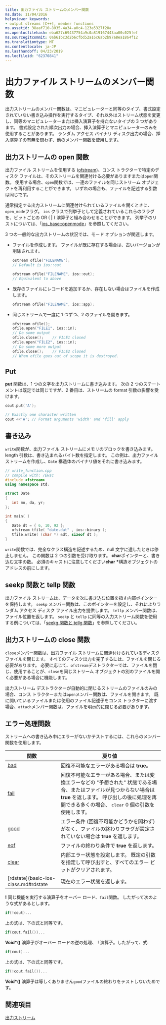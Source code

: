 ```yaml
---
title: 出力ファイル ストリームのメンバー関数
ms.date: 11/04/2016
helpviewer_keywords:
- output streams [C++], member functions
ms.assetid: 38aaf710-8035-4a34-a0c4-123a5327f28a
ms.openlocfilehash: eba627c69437754a9c0a819167443aa00c025fef
ms.sourcegitcommit: 0ab61bc3d2b6cfbd52a16c6ab2b97a8ea1864f12
ms.translationtype: MT
ms.contentlocale: ja-JP
ms.lasthandoff: 04/23/2019
ms.locfileid: "62370841"
---
```

# <a name="output-file-stream-member-functions"></a>出力ファイル ストリームのメンバー関数

出力ストリームのメンバー関数は、マニピュレーターと同等のタイプ、書式設定されていない書き込み操作を実行するタイプ、それ以外はストリーム状態を変更し、同等のマニピュレーターまたは挿入演算子を持たないタイプの 3 つがあります。 書式設定された順次出力の場合、挿入演算子とマニピュレーターのみを使用することがあります。 ランダム アクセス バイナリ ディスク出力の場合、挿入演算子の有無を問わず、他のメンバー関数を使用します。

## <a name="the-open-function-for-output-streams"></a>出力ストリームの open 関数

出力ファイル ストリームを使用する ([ofstream](../standard-library/basic-ofstream-class.md))、コンス トラクターで特定のディスク ファイルは、そのストリームを関連付ける必要がありますまたは`open`関数。 使用する場合、`open`関数では、一連のファイルを同じストリーム オブジェクトを再利用することができます。 いずれの場合も、ファイルを記述する引数は同じです。

通常指定する出力ストリームに関連付けられているファイルを開くときに、`open_mode`フラグ。 `ios` クラスで列挙子として定義されているこれらのフラグを、ビットごとの OR ( &#124; ) 演算子と組み合わせることができます。 列挙子のリストについては、「[ios_base::openmode](../standard-library/ios-base-class.md#openmode)」を参照してください。

3 つの一般的な出力ストリームの状況では、モード オプションが関連します。

- ファイルを作成します。 ファイルが既に存在する場合は、古いバージョンが削除されます。

   ```cpp
   ostream ofile("FILENAME");
   // Default is ios::out

   ofstream ofile("FILENAME", ios::out);
   // Equivalent to above
   ```

- 既存のファイルにレコードを追加するか、存在しない場合はファイルを作成します。

   ```cpp
   ofstream ofile("FILENAME", ios::app);
   ```

- 同じストリームで一度に 1 つずつ、2 のファイルを開きます。

   ```cpp
   ofstream ofile();
   ofile.open("FILE1", ios::in);
   // Do some output
   ofile.close();    // FILE1 closed
   ofile.open("FILE2", ios::in);
   // Do some more output
   ofile.close();    // FILE2 closed
   // When ofile goes out of scope it is destroyed.
   ```

## <a name="the-put"></a>Put

**put** 関数は、1 つの文字を出力ストリームに書き込みます。 次の 2 つのステートメントは既定では同じですが、2 番目は、ストリームの format 引数の影響を受けます。

```cpp
cout.put('A');

// Exactly one character written
cout <<'A'; // Format arguments 'width' and 'fill' apply
```

## <a name="the-write"></a>書き込み

`write`関数が、出力ファイル ストリームにメモリのブロックを書き込みます。 length 引数は、書き込まれるバイト数を指定します。 この例は、出力ファイル ストリームを作成し、`Date` 構造体のバイナリ値をそれに書き込みます。

```cpp
// write_function.cpp
// compile with: /EHsc
#include <fstream>
using namespace std;

struct Date
{
   int mo, da, yr;
};

int main( )
{
   Date dt = { 6, 10, 92 };
   ofstream tfile( "date.dat" , ios::binary );
   tfile.write( (char *) &dt, sizeof dt );
}
```

`write`関数では、完全なクラス構造を記述するため、null 文字に達したときは停止しません。 この関数は 2 つの引数を受け取ります。 **char**ポインターと、書き込む文字の数。 必須のキャストに注意してください**char** <strong>\*</strong>構造オブジェクトのアドレスの前にします。

## <a name="the-seekp-and-tellp-functions"></a>seekp 関数と tellp 関数

出力ファイル ストリームは、データを次に書き込む位置を指す内部ポインターを保持します。 `seekp` メンバー関数は、このポインターを設定し、それによりランダム アクセス ディスク ファイル出力を提供します。 `tellp` メンバー関数は、ファイル位置を返します。 `seekp` と `tellp` に同等の入力ストリーム関数を使用する例については、「[seekg 関数と tellg 関数](../standard-library/input-stream-member-functions.md)」を参照してください。

## <a name="the-close-function-for-output-streams"></a>出力ストリームの close 関数

`close`メンバー関数は、出力ファイル ストリームに関連付けられているディスク ファイルを閉じます。 すべてのディスク出力を完了するには、ファイルを閉じる必要があります。 必要に応じて、`ofstream`デストラクターでは、ファイルを閉じ、使用することが、`close`を同じストリーム オブジェクトの別のファイルを開く必要がある場合に機能します。

出力ストリーム デストラクターが自動的に閉じるストリームのファイルのみの場合、コンス トラクターまたは`open`メンバー関数は、ファイルを開きます。 既に開いているファイルまたは使用のファイル記述子をコンス トラクターに渡す場合、`attach`メンバー関数は、ファイルを明示的に閉じる必要があります。

## <a name="vclrferrorprocessingfunctionsanchor10"></a> エラー処理関数

ストリームへの書き込み中にエラーがないかテストするには、これらのメンバー関数を使用します。

|関数|戻り値|
|--------------|------------------|
|[bad](basic-ios-class.md#bad)|回復不可能なエラーがある場合は **true**。|
|[fail](basic-ios-class.md#fail)|回復不可能なエラーがある場合、または変換エラーなどの "予想された" 状態である場合、またはファイルが見つからない場合は **true** を返します。 呼び出しの後に処理を再開できる多くの場合、 `clear` 0 個の引数を使用します。|
|[good](basic-ios-class.md#good)|エラー条件 (回復不可能かどうかを問わず) がなく、ファイルの終わりフラグが設定されていない場合は **true** を返します。|
|[eof](basic-ios-class.md#eof)|ファイルの終わり条件で **true** を返します。|
|[clear](basic-ios-class.md#clear)|内部エラー状態を設定します。 既定の引数を指定して呼び出すと、すべてのエラー ビットがクリアされます。|
|[rdstate](basic-ios-class.md#rdstate|現在のエラー状態を返します。|

**!** 同じ機能を実行する演算子をオーバー ロード、`fail`関数。 したがって次のような式があるとします。

```cpp
if(!cout)...
```

上の式は、下の式と同等です。

```cpp
if(cout.fail())...
```

**Void\*()** 演算子がオーバー ロードの逆の処理、 **!** 演算子。したがって、式:

```cpp
if(cout)...
```

上の式は、下の式と同等です。

```cpp
if(!cout.fail())...
```

**Void\*()** 演算子は等しくありません`good`ファイルの終わりをテストしないためです。

## <a name="see-also"></a>関連項目

[出力ストリーム](../standard-library/output-streams.md)<br/>
